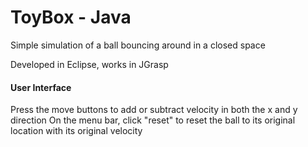 # ToyBox - Java

Simple simulation of a ball bouncing around in a closed space

Developed in Eclipse, works in JGrasp

#### User Interface ####
Press the move buttons to add or subtract velocity in both the x and y direction
On the menu bar, click "reset" to reset the ball to its original location with its original velocity
